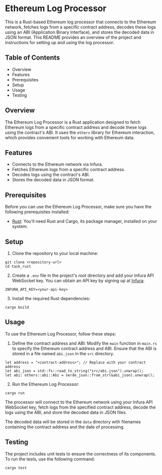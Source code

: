 # Ethereum Log Processor

This is a Rust-based Ethereum log processor that connects to the Ethereum network, fetches logs from a specific contract address, decodes these logs using an ABI (Application Binary Interface), and stores the decoded data in JSON format. This README provides an overview of the project and instructions for setting up and using the log processor.

## Table of Contents
- Overview
- Features
- Prerequisites
- Setup
- Usage
- Testing


## Overview

The Ethereum Log Processor is a Rust application designed to fetch Ethereum logs from a specific contract address and decode these logs using the contract's ABI. It uses the `ethers` library for Ethereum interaction, which provides convenient tools for working with Ethereum data.

## Features

- Connects to the Ethereum network via Infura.
- Fetches Ethereum logs from a specific contract address.
- Decodes logs using the contract's ABI.
- Stores the decoded data in JSON format.

## Prerequisites

Before you can use the Ethereum Log Processor, make sure you have the following prerequisites installed:

- [Rust](https://www.rust-lang.org/): You'll need Rust and Cargo, its package manager, installed on your system.

## Setup

1. Clone the repository to your local machine:

```
git clone <repository-url>
cd task_rust
```

2. Create a `.env` file in the project's root directory and add your Infura API WebSocket key. You can obtain an API key by signing up at [Infura](https://infura.io/):
```
INFURA_API_KEY=<your-api-key>
```

3. Install the required Rust dependencies:
```
cargo build
```

## Usage

To use the Ethereum Log Processor, follow these steps:

1. Define the contract address and ABI: Modify the `main` function in `main.rs` to specify the Ethereum contract address and ABI. Ensure that the ABI is stored in a file named `abi.json` in the `src` directory.

```
let address = "<contract-address>"; // Replace with your contract address
let abi_json = std::fs::read_to_string("src/abi.json").unwrap();
let abi: ethers::abi::Abi = serde_json::from_str(&abi_json).unwrap();
```


2. Run the Ethereum Log Processor:

```cargo run```


The processor will connect to the Ethereum network using your Infura API WebSocket key, fetch logs from the specified contract address, decode the logs using the ABI, and store the decoded data in JSON files.

The decoded data will be stored in the `data` directory with filenames containing the contract address and the date of processing.

## Testing

The project includes unit tests to ensure the correctness of its components. To run the tests, use the following command:

```cargo test```

